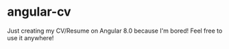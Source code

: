 # angular-cv
Just creating my CV/Resume on Angular 8.0 because I'm bored!
Feel free to use it anywhere!

